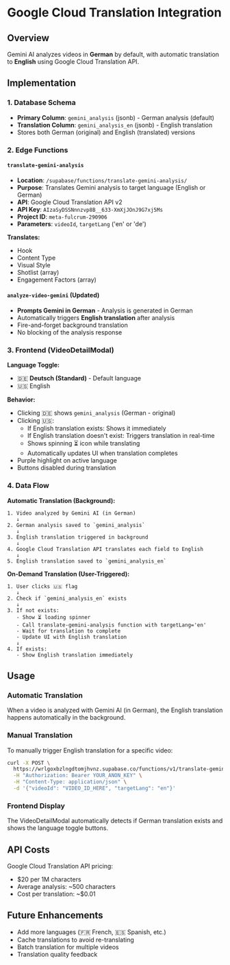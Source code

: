 # Google Cloud Translation Integration

## Overview
Gemini AI analyzes videos in **German** by default, with automatic translation to **English** using Google Cloud Translation API.

## Implementation

### 1. Database Schema
- **Primary Column**: `gemini_analysis` (jsonb) - German analysis (default)
- **Translation Column**: `gemini_analysis_en` (jsonb) - English translation
- Stores both German (original) and English (translated) versions

### 2. Edge Functions

#### `translate-gemini-analysis`
- **Location**: `/supabase/functions/translate-gemini-analysis/`
- **Purpose**: Translates Gemini analysis to target language (English or German)
- **API**: Google Cloud Translation API v2
- **API Key**: `AIzaSyDSSNnnzvp8B__633-XmXjJOnJ9G7xj5Ms`
- **Project ID**: `meta-fulcrum-290906`
- **Parameters**: `videoId`, `targetLang` ('en' or 'de')

**Translates:**
- Hook
- Content Type
- Visual Style
- Shotlist (array)
- Engagement Factors (array)

#### `analyze-video-gemini` (Updated)
- **Prompts Gemini in German** - Analysis is generated in German
- Automatically triggers **English translation** after analysis
- Fire-and-forget background translation
- No blocking of the analysis response

### 3. Frontend (VideoDetailModal)

**Language Toggle:**
- 🇩🇪 **Deutsch (Standard)** - Default language
- 🇺🇸 English

**Behavior:**
- Clicking 🇩🇪 shows `gemini_analysis` (German - original)
- Clicking 🇺🇸:
  - If English translation exists: Shows it immediately
  - If English translation doesn't exist: Triggers translation in real-time
  - Shows spinning ⏳ icon while translating
  - Automatically updates UI when translation completes
- Purple highlight on active language
- Buttons disabled during translation

### 4. Data Flow

**Automatic Translation (Background):**
```
1. Video analyzed by Gemini AI (in German)
   ↓
2. German analysis saved to `gemini_analysis`
   ↓
3. English translation triggered in background
   ↓
4. Google Cloud Translation API translates each field to English
   ↓
5. English translation saved to `gemini_analysis_en`
```

**On-Demand Translation (User-Triggered):**
```
1. User clicks 🇺🇸 flag
   ↓
2. Check if `gemini_analysis_en` exists
   ↓
3. If not exists:
   - Show ⏳ loading spinner
   - Call translate-gemini-analysis function with targetLang='en'
   - Wait for translation to complete
   - Update UI with English translation
   ↓
4. If exists:
   - Show English translation immediately
```

## Usage

### Automatic Translation
When a video is analyzed with Gemini AI (in German), the English translation happens automatically in the background.

### Manual Translation
To manually trigger English translation for a specific video:

```bash
curl -X POST \
  https://wrlgoxbzlngdtomjhvnz.supabase.co/functions/v1/translate-gemini-analysis \
  -H "Authorization: Bearer YOUR_ANON_KEY" \
  -H "Content-Type: application/json" \
  -d '{"videoId": "VIDEO_ID_HERE", "targetLang": "en"}'
```

### Frontend Display
The VideoDetailModal automatically detects if German translation exists and shows the language toggle buttons.

## API Costs
Google Cloud Translation API pricing:
- $20 per 1M characters
- Average analysis: ~500 characters
- Cost per translation: ~$0.01

## Future Enhancements
- Add more languages (🇫🇷 French, 🇪🇸 Spanish, etc.)
- Cache translations to avoid re-translating
- Batch translation for multiple videos
- Translation quality feedback
